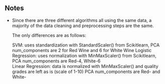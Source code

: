 ## Notes
- Since there are three different algorithms all using the same data, a majority of the data cleaning and preprocessing steps are the same.

  The only differences are as follows:

  SVM: uses standardization with StandardScaler() from Scikitlearn, PCA num_components are 2 for Red Wine and 6 for White Wine
  Logistic Regression: uses normalization with MinMaxScaler() from Scikitlearn, PCA num_components are Red-4, White-6 <br>
  Linear Regression: data is normalized with MinMaxScaler() and quality grades are left as is (scale of 1-10)
  PCA num_components are Red- and White- 
